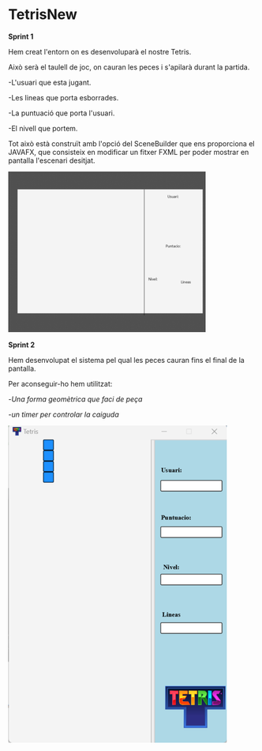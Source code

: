 # TetrisNew
**Sprint 1**

 Hem creat l'entorn on es desenvoluparà el nostre Tetris.

Això serà el taulell de joc, on cauran les peces i  s'apilarà durant la partida.

-L'usuari que esta jugant.

-Les lineas que porta esborrades.

-La puntuació que porta l'usuari.

-El nivell que portem.

Tot això està construït amb l'opció del SceneBuilder que ens proporciona el JAVAFX, que consisteix en modificar un fitxer FXML per poder mostrar en pantalla l'escenari desitjat.


![Image text](https://github.com/FahadToqir/TetrisNew/blob/master/images/tetrisMain1.png)


**Sprint 2**


Hem desenvolupat el sistema pel qual les peces cauran fins el final de la pantalla.

Per aconseguir-ho hem utilitzat:

-_Una_ _forma_ _geomètrica_ _que_ _faci_ _de_ _peça_

-_un_ _timer_ _per_ _controlar_ _la_ _caiguda_


![Image text](https://github.com/FahadToqir/TetrisNew/blob/master/images/tetrisMain2.png)
